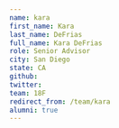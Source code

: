 ```yaml
---
name: kara
first_name: Kara
last_name: DeFrias
full_name: Kara DeFrias
role: Senior Advisor
city: San Diego
state: CA
github: 
twitter: 
team: 18F
redirect_from: /team/kara
alumni: true
---
```

